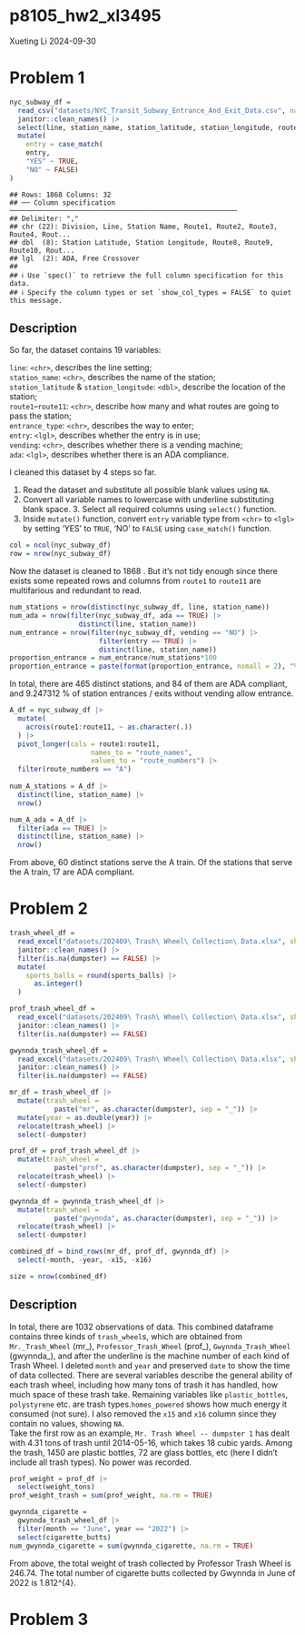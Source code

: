 p8105_hw2_xl3495
================
Xueting Li
2024-09-30

# Problem 1

``` r
nyc_subway_df = 
  read_csv("datasets/NYC_Transit_Subway_Entrance_And_Exit_Data.csv", na = c("NA",".","")) |>
  janitor::clean_names() |>
  select(line, station_name, station_latitude, station_longitude, route1:route11, entrance_type, entry, vending, ada) |>
  mutate(
    entry = case_match(
    entry,
    "YES" ~ TRUE,
    "NO" ~ FALSE)
)
```

    ## Rows: 1868 Columns: 32
    ## ── Column specification ────────────────────────────────────────────────────────
    ## Delimiter: ","
    ## chr (22): Division, Line, Station Name, Route1, Route2, Route3, Route4, Rout...
    ## dbl  (8): Station Latitude, Station Longitude, Route8, Route9, Route10, Rout...
    ## lgl  (2): ADA, Free Crossover
    ## 
    ## ℹ Use `spec()` to retrieve the full column specification for this data.
    ## ℹ Specify the column types or set `show_col_types = FALSE` to quiet this message.

## Description

So far, the dataset contains 19 variables:

`line`: `<chr>`, describes the line setting;  
`station_name`: `<chr>`, describes the name of the station;  
`station_latitude` & `station_longitude`: `<dbl>`, describe the location
of the station;  
`route1`–`route11`: `<chr>`, describe how many and what routes are going
to pass the station;  
`entrance_type`: `<chr>`, describes the way to enter;  
`entry`: `<lgl>`, describes whether the entry is in use;  
`vending`: `<chr>`, describes whether there is a vending machine;  
`ada`: `<lgl>`, describes whether there is an ADA compliance.

I cleaned this dataset by 4 steps so far.  
1. Read the dataset and substitute all possible blank values using `NA`.
2. Convert all variable names to lowercase with underline substituting
blank space. 3. Select all required columns using `select()` function.
4. Inside `mutate()` function, convert `entry` variable type from
`<chr>` to `<lgl>` by setting ‘YES’ to `TRUE`, ‘NO’ to `FALSE` using
`case_match()` function.

``` r
col = ncol(nyc_subway_df)
row = nrow(nyc_subway_df)
```

Now the dataset is cleaned to 1868 . But it’s not tidy enough since
there exists some repeated rows and columns from `route1` to `route11`
are multifarious and redundant to read.

``` r
num_stations = nrow(distinct(nyc_subway_df, line, station_name))
num_ada = nrow(filter(nyc_subway_df, ada == TRUE) |>
                 distinct(line, station_name))
num_entrance = nrow(filter(nyc_subway_df, vending == "NO") |>
                      filter(entry == TRUE) |>
                      distinct(line, station_name))
proportion_entrance = num_entrance/num_stations*100
proportion_entrance = paste(format(proportion_entrance, nsmall = 2), "%")
```

In total, there are 465 distinct stations, and 84 of them are ADA
compliant, and 9.247312 % of station entrances / exits without vending
allow entrance.

``` r
A_df = nyc_subway_df |>
  mutate(
    across(route1:route11, ~ as.character(.))
  ) |>
  pivot_longer(cols = route1:route11,
                    names_to = "route_names",
                    values_to = "route_numbers") |>
  filter(route_numbers == "A")
  
num_A_stations = A_df |>
  distinct(line, station_name) |>
  nrow()

num_A_ada = A_df |>
  filter(ada == TRUE) |>
  distinct(line, station_name) |>
  nrow()
```

From above, 60 distinct stations serve the A train. Of the stations that
serve the A train, 17 are ADA compliant.

# Problem 2

``` r
trash_wheel_df = 
  read_excel("datasets/202409\ Trash\ Wheel\ Collection\ Data.xlsx", sheet = "Mr. Trash Wheel" , skip = 1, n_max = 651) |>
  janitor::clean_names() |>
  filter(is.na(dumpster) == FALSE) |>
  mutate(
    sports_balls = round(sports_balls) |>
      as.integer()
  )
```

``` r
prof_trash_wheel_df = 
  read_excel("datasets/202409\ Trash\ Wheel\ Collection\ Data.xlsx", sheet = "Professor Trash Wheel" , skip = 1, n_max = 118) |>
  janitor::clean_names() |>
  filter(is.na(dumpster) == FALSE)

gwynnda_trash_wheel_df = 
  read_excel("datasets/202409\ Trash\ Wheel\ Collection\ Data.xlsx", sheet = "Gwynnda Trash Wheel" , skip = 1, n_max = 264) |>
  janitor::clean_names() |>
  filter(is.na(dumpster) == FALSE)

mr_df = trash_wheel_df |>
  mutate(trash_wheel = 
           paste("mr", as.character(dumpster), sep = "_")) |>
  mutate(year = as.double(year)) |>
  relocate(trash_wheel) |>
  select(-dumpster)

prof_df = prof_trash_wheel_df |> 
  mutate(trash_wheel = 
           paste("prof", as.character(dumpster), sep = "_")) |>
  relocate(trash_wheel) |>
  select(-dumpster)

gwynnda_df = gwynnda_trash_wheel_df |>
  mutate(trash_wheel = 
           paste("gwynnda", as.character(dumpster), sep = "_")) |>
  relocate(trash_wheel) |>
  select(-dumpster)

combined_df = bind_rows(mr_df, prof_df, gwynnda_df) |>
  select(-month, -year, -x15, -x16)

size = nrow(combined_df)
```

## Description

In total, there are 1032 observations of data. This combined dataframe
contains three kinds of `trash_wheel`s, which are obtained from
`Mr._Trash_Wheel` (mr\_), `Professor_Trash_Wheel` (prof\_),
`Gwynnda_Trash_Wheel` (gwynnda\_), and after the underline is the
machine number of each kind of Trash Wheel. I deleted `month` and `year`
and preserved `date` to show the time of data collected. There are
several variables describe the general ability of each trash wheel,
including how many tons of trash it has handled, how much space of these
trash take. Remaining variables like `plastic_bottles`, `polystyrene`
etc. are trash types.`homes_powered` shows how much energy it consumed
(not sure). I also removed the `x15` and `x16` column since they contain
no values, showing `NA`.  
Take the first row as an example, `Mr. Trash Wheel -- dumpster 1` has
dealt with 4.31 tons of trash until 2014-05-16, which takes 18 cubic
yards. Among the trash, 1450 are plastic bottles, 72 are glass bottles,
etc (here I didn’t include all trash types). No power was recorded.

``` r
prof_weight = prof_df |>
  select(weight_tons)
prof_weight_trash = sum(prof_weight, na.rm = TRUE)

gwynnda_cigarette = 
  gwynnda_trash_wheel_df |>
  filter(month == "June", year == "2022") |>
  select(cigarette_butts)
num_gwynnda_cigarette = sum(gwynnda_cigarette, na.rm = TRUE)
```

From above, the total weight of trash collected by Professor Trash Wheel
is 246.74. The total number of cigarette butts collected by Gwynnda in
June of 2022 is 1.812^{4}.

# Problem 3
